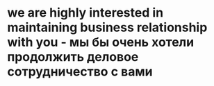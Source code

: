 # we are highly interested in maintaining business relationship with you - мы бы очень хотели продолжить деловое сотрудничество с вами
